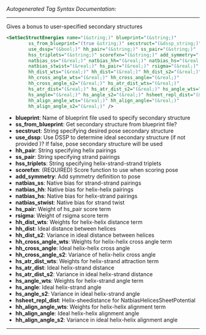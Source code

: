 <!-- THIS IS AN AUTOGENERATED FILE: Don't edit it directly, instead change the schema definition in the code itself. -->

_Autogenerated Tag Syntax Documentation:_

---
Gives a bonus to user-specified secondary structures

```xml
<SetSecStructEnergies name="(&string;)" blueprint="(&string;)"
        ss_from_blueprint="(true &string;)" secstruct="(&dssp_string;)"
        use_dssp="(&bool;)" hh_pair="(&string;)" ss_pair="(&string;)"
        hss_triplets="(&string;)" scorefxn="(&string;)" add_symmetry="(&bool;)"
        natbias_ss="(&real;)" natbias_hh="(&real;)" natbias_hs="(&real;)"
        natbias_stwist="(&real;)" hs_pair="(&real;)" rsigma="(&real;)"
        hh_dist_wts="(&real;)" hh_dist="(&real;)" hh_dist_s2="(&real;)"
        hh_cross_angle_wts="(&real;)" hh_cross_angle="(&real;)"
        hh_cross_angle_s2="(&real;)" hs_atr_dist_wts="(&real;)"
        hs_atr_dist="(&real;)" hs_atr_dist_s2="(&real;)" hs_angle_wts="(&real;)"
        hs_angle="(&real;)" hs_angle_s2="(&real;)" hsheet_repl_dist="(&real;)"
        hh_align_angle_wts="(&real;)" hh_align_angle="(&real;)"
        hh_align_angle_s2="(&real;)" />
```

-   **blueprint**: Name of blueprint file used to specify secondary structure
-   **ss_from_blueprint**: Get secondary structure from blueprint file?
-   **secstruct**: String specifying desired pose secondary structure
-   **use_dssp**: Use DSSP to determine ideal secondary structure (if not provided )? If false, pose secondary structure will be used
-   **hh_pair**: String specifying helix pairings
-   **ss_pair**: String specifying strand pairings
-   **hss_triplets**: String specifying helix-strand-strand triplets
-   **scorefxn**: (REQUIRED) Score function to use when scoring pose
-   **add_symmetry**: Add symmetry definition to pose
-   **natbias_ss**: Native bias for strand-strand pairings
-   **natbias_hh**: Native bias for helix-helix pairings
-   **natbias_hs**: Native bias for helix-strand pairings
-   **natbias_stwist**: Native bias for strand twist
-   **hs_pair**: Weight of hs_pair score term
-   **rsigma**: Weight of rsigma score term
-   **hh_dist_wts**: Weights for helix-helix distance term
-   **hh_dist**: Ideal distance between helices
-   **hh_dist_s2**: Variance in ideal distance between helices
-   **hh_cross_angle_wts**: Weights for helix-helix cross angle term
-   **hh_cross_angle**: Ideal helix-helix cross angle
-   **hh_cross_angle_s2**: Variance of helix-helix cross angle
-   **hs_atr_dist_wts**: Weights for helix-strand attraction term
-   **hs_atr_dist**: Ideal helix-strand distance
-   **hs_atr_dist_s2**: Variance in ideal helix-strand distance
-   **hs_angle_wts**: Weights for helix-strand angle term
-   **hs_angle**: Ideal helix-strand angle
-   **hs_angle_s2**: Variance in ideal helix-strand angle
-   **hsheet_repl_dist**: Helix-sheedistance for NatbiasHelicesSheetPotential
-   **hh_align_angle_wts**: Weights for helix-helix alignment term
-   **hh_align_angle**: Ideal helix-helix alignment angle
-   **hh_align_angle_s2**: Variance in ideal helix-helix alignment angle

---
